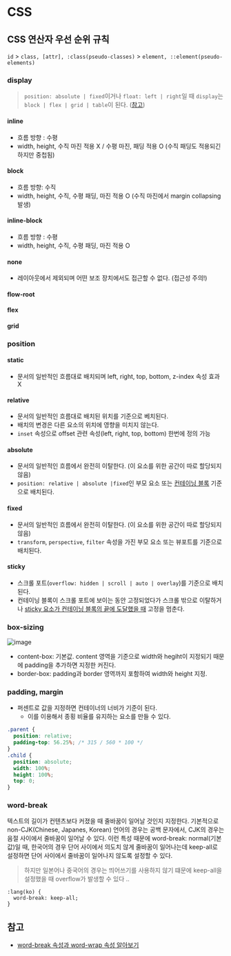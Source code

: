# CSS

## CSS 연산자 우선 순위 규칙
`id` > `class, [attr], :class(pseudo-classes)` > `element, ::element(pseudo-elements)`

### display
> `position: absolute | fixed`이거나 `float: left | right`일 때 `display`는 `block | flex | grid | table`이 된다. ([참고](https://developer.mozilla.org/en-US/docs/Web/CSS/float))

#### inline
- 흐름 방향 : 수평
- width, height, 수직 마진 적용 X / 수평 마진, 패딩 적용 O (수직 패딩도 적용되긴 하지만 중첩됨)

#### block
- 흐름 방향: 수직
- width, height, 수직, 수평 패딩, 마진 적용 O (수직 마진에서 margin collapsing 발생)

#### inline-block
- 흐름 방향 : 수평
- width, height, 수직, 수평 패딩, 마진 적용 O

#### none
- 레이아웃에서 제외되며 어떤 보조 장치에서도 접근할 수 없다. (접근성 주의!)

#### flow-root

#### flex

#### grid

### position

#### static
- 문서의 일반적인 흐름대로 배치되며 left, right, top, bottom, z-index 속성 효과 X

#### relative
- 문서의 일반적인 흐름대로 배치된 위치를 기준으로 베치된다.
- 배치의 변경은 다른 요소의 위치에 영향을 미치지 않는다.
- `inset` 속성으로 offset 관련 속성(left, right, top, bottom) 한번에 정의 가능

#### absolute
- 문서의 일반적인 흐름에서 완전히 이탈한다. (이 요소를 위한 공간이 따로 할당되지 않음)
- `position: relative | absolute |fixed`인 부모 요소 또는 [컨테이닝 블록](https://developer.mozilla.org/en-US/docs/Web/CSS/Containing_block) 기준으로 배치된다.

#### fixed
- 문서의 일반적인 흐름에서 완전히 이탈한다. (이 요소를 위한 공간이 따로 할당되지 않음)
-  `transform`, `perspective`, `filter` 속성을 가진 부모 요소 또는 뷰포트를 기준으로 배치된다.
 
#### sticky
-  스크롤 포트(`overflow: hidden | scroll | auto | overlay`)를 기준으로 배치된다.
-  컨테이닝 블록이 스크롤 포트에 보이는 동안 고정되었다가 스크롤 밖으로 이탈하거나 [sticky 요소가 컨테이닝 블록의 끝에 도달했을 때](https://stackoverflow.com/questions/49848196/position-sticky-not-working-when-height-is-defined) 고정을 멈춘다.

### box-sizing
![image](https://user-images.githubusercontent.com/37496919/136652041-0b427187-8ac3-4a9f-bfe8-c0d1aefc71a2.png)
- content-box: 기본값. content 영역을 기준으로 width와 hegiht이 지정되기 때문에 padding을 추가하면 지정한 커진다.
- border-box: padding과 border 영역까지 포함하여 width와 height 지정.

### padding, margin
- 퍼센트로 값을 지정하면 컨테이너의 너비가 기준이 된다.
  - 이를 이용해서 종횡 비율를 유지하는 요소를 만들 수 있다.
```css
.parent {
  position: relative;
  padding-top: 56.25%; /* 315 / 560 * 100 */
}
.child {
  position: absolute;
  width: 100%;
  height: 100%;
  top: 0;
}
```

### word-break
텍스트의 길이가 컨텐츠보다 커졌을 때 줄바꿈이 일어날 것인지 지정한다. 
기본적으로 non-CJK(Chinese, Japanes, Korean) 언어의 경우는 공백 문자에서, CJK의 경우는 음절 사이에서 줄바꿈이 일어날 수 있다.
이런 특성 때문에 word-break: normal(기본값)일 때, 한국어의 경우 단어 사이에서 의도치 않게 줄바꿈이 일어나는데 keep-all로 설정하면 단어 사이에서 줄바꿈이 일어나지 않도록 설정할 수 있다.
> 하지만 일본어나 중국어의 경우는 띄어쓰기를 사용하지 않기 떄문에 keep-all을 설정했을 때 overflow가 발생할 수 있다 .. 
```
:lang(ko) {
  word-break: keep-all;
}
```




## 참고
- [word-break 속성과 word-wrap 속성 알아보기](https://wit.nts-corp.com/2017/07/25/4675)
